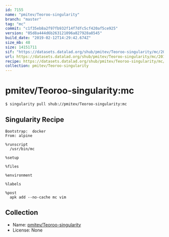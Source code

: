 ```yaml
---
id: 7155
name: "pmitev/Teoroo-singularity"
branch: "master"
tag: "mc"
commit: "c1f35eb8a2f97fb932f14f7dfc5cf420af5ce925"
version: "05d8a444d6b263121096a827928a8545"
build_date: "2019-02-12T14:29:42.674Z"
size_mb: 48
size: 14151711
sif: "https://datasets.datalad.org/shub/pmitev/Teoroo-singularity/mc/2019-02-12-c1f35eb8-05d8a444/05d8a444d6b263121096a827928a8545.simg"
url: https://datasets.datalad.org/shub/pmitev/Teoroo-singularity/mc/2019-02-12-c1f35eb8-05d8a444/
recipe: https://datasets.datalad.org/shub/pmitev/Teoroo-singularity/mc/2019-02-12-c1f35eb8-05d8a444/Singularity
collection: pmitev/Teoroo-singularity
---
```


# pmitev/Teoroo-singularity:mc

```bash
$ singularity pull shub://pmitev/Teoroo-singularity:mc
```

## Singularity Recipe

```singularity
Bootstrap:  docker
From: alpine

%runscript
  /usr/bin/mc

%setup

%files

%environment

%labels

%post
  apk add --no-cache mc vim
```

## Collection

 - Name: [pmitev/Teoroo-singularity](https://github.com/pmitev/Teoroo-singularity)
 - License: None

